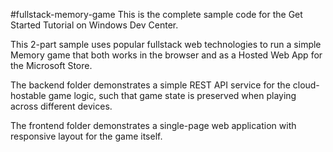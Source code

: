 #fullstack-memory-game
This is the complete sample code for the Get Started Tutorial on Windows Dev Center.

This 2-part sample uses popular fullstack web technologies to run a simple Memory game that both works in the browser and as a Hosted Web App for the Microsoft Store.

The backend folder demonstrates a simple REST API service for the cloud-hostable game logic, such that game state is preserved when playing across different devices.

The frontend folder demonstrates a single-page web application with responsive layout for the game itself.
